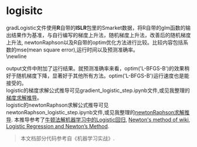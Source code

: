# logisitc
gradLogistic文件使用**R**自带的**ISLR**包里的Smarket数据，将R自带的glm函数的输出结果作为基准，与自行编写的梯度上升法，随机梯度上升法，改善后的随机梯度上升法, newtonRaphson以及R自带的optim优化方法进行比较。比较内容包括系数的mse(mean square error),运行时间以及预测准确率。    
\newline

output文件中附加了运行结果。就预测准确率来看，optim('L-BFGS-B')的效果稍好于随机梯度下降，显著好于其他所有方法。optim('L-BFGS-B')运行速度也是能接受的。   
logistic的梯度求解公式推导可见gradient_logistic_step.ipynb文件,或见我整理的[梯度求解推导](http://nbviewer.jupyter.org/github/ChenShicong/logisitc/blob/master/gradient_logisitc_step.ipynb)。   
logistic的newtonRaphson求解公式推导可见newtonRaphson_logistic_step.ipynb文件,或见我整理的[newtonRaphson求解推导](http://nbviewer.jupyter.org/github/ChenShicong/logisitc/blob/master/newtonRaphson_logisitc_step.ipynb). 本推导参考了[牛顿法解机器学习中的Logistic回归](https://blog.csdn.net/baimafujinji/article/details/51179381), [Newton's method of wiki](https://en.wikipedia.org/wiki/Newton%27s_method), [Logistic Regression and Newton’s Method](https://www.stat.cmu.edu/~cshalizi/350/lectures/26/lecture-26.pdf).
> 本文档部分代码参考自《机器学习实战》.


